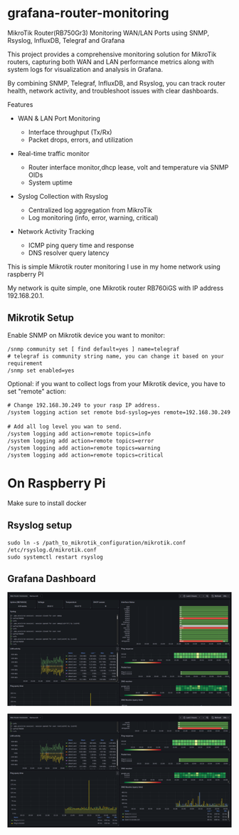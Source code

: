 # grafana-router-monitoring
MikroTik Router(RB750Gr3) Monitoring WAN/LAN Ports using SNMP, Rsyslog, InfluxDB, Telegraf and Grafana

This project provides a comprehensive monitoring solution for MikroTik routers, capturing both WAN and LAN performance metrics along with system logs for visualization and analysis in Grafana.

By combining SNMP, Telegraf, InfluxDB, and Rsyslog, you can track router health, network activity, and troubleshoot issues with clear dashboards.

Features
* WAN & LAN Port Monitoring
  * Interface throughput (Tx/Rx)
  * Packet drops, errors, and utilization

* Real-time  traffic monitor
  * Router interface monitor,dhcp lease, volt and temperature via SNMP OIDs
  * System uptime 

* Syslog Collection with Rsyslog
  * Centralized log aggregation from MikroTik
  * Log monitoring (info, error, warning, critical)

* Network Activity Tracking
  * ICMP ping query time and response
  * DNS resolver query latency

This is simple Mikrotik router monitoring I use in my home network using raspberry PI

My network is quite simple, one Mikrotik router RB760iGS with IP address 192.168.20.1.

## Mikrotik Setup

Enable SNMP on Mikrotik device you want to monitor:

```
/snmp community set [ find default=yes ] name=telegraf
# telegraf is community string name, you can change it based on your requirement
/snmp set enabled=yes
```
Optional: if you want to collect logs from your Mikrotik device, you have to set "remote" action:

```
# Change 192.168.30.249 to your rasp IP address.
/system logging action set remote bsd-syslog=yes remote=192.168.30.249

# Add all log level you wan to send.
/system logging add action=remote topics=info
/system logging add action=remote topics=error
/system logging add action=remote topics=warning
/system logging add action=remote topics=critical
```
# On Raspberry Pi
Make sure to install docker 

## Rsyslog setup
```
sudo ln -s /path_to_mikrotik_configuration/mikrotik.conf /etc/rsyslog.d/mikrotik.conf
sudo systemctl restart rsyslog
```
## Grafana Dashboard
![Screenshot1](./imgs/1.png)

![Screenshot2](./imgs/2.png)


